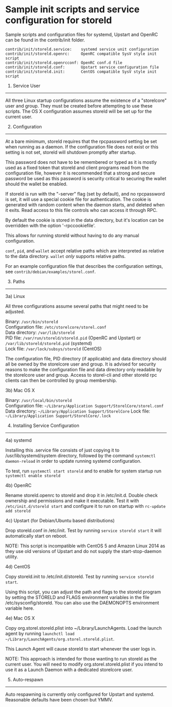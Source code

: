 Sample init scripts and service configuration for storeld
==========================================================

Sample scripts and configuration files for systemd, Upstart and OpenRC
can be found in the contrib/init folder.

    contrib/init/storeld.service:    systemd service unit configuration
    contrib/init/storeld.openrc:     OpenRC compatible SysV style init script
    contrib/init/storeld.openrcconf: OpenRC conf.d file
    contrib/init/storeld.conf:       Upstart service configuration file
    contrib/init/storeld.init:       CentOS compatible SysV style init script

1. Service User
---------------------------------

All three Linux startup configurations assume the existence of a "storelcore" user
and group.  They must be created before attempting to use these scripts.
The OS X configuration assumes storeld will be set up for the current user.

2. Configuration
---------------------------------

At a bare minimum, storeld requires that the rpcpassword setting be set
when running as a daemon.  If the configuration file does not exist or this
setting is not set, storeld will shutdown promptly after startup.

This password does not have to be remembered or typed as it is mostly used
as a fixed token that storeld and client programs read from the configuration
file, however it is recommended that a strong and secure password be used
as this password is security critical to securing the wallet should the
wallet be enabled.

If storeld is run with the "-server" flag (set by default), and no rpcpassword is set,
it will use a special cookie file for authentication. The cookie is generated with random
content when the daemon starts, and deleted when it exits. Read access to this file
controls who can access it through RPC.

By default the cookie is stored in the data directory, but it's location can be overridden
with the option '-rpccookiefile'.

This allows for running storeld without having to do any manual configuration.

`conf`, `pid`, and `wallet` accept relative paths which are interpreted as
relative to the data directory. `wallet` *only* supports relative paths.

For an example configuration file that describes the configuration settings,
see `contrib/debian/examples/storel.conf`.

3. Paths
---------------------------------

3a) Linux

All three configurations assume several paths that might need to be adjusted.

Binary:              `/usr/bin/storeld`  
Configuration file:  `/etc/storelcore/storel.conf`  
Data directory:      `/var/lib/storeld`  
PID file:            `/var/run/storeld/storeld.pid` (OpenRC and Upstart) or `/var/lib/storeld/storeld.pid` (systemd)  
Lock file:           `/var/lock/subsys/storeld` (CentOS)  

The configuration file, PID directory (if applicable) and data directory
should all be owned by the storelcore user and group.  It is advised for security
reasons to make the configuration file and data directory only readable by the
storelcore user and group.  Access to storel-cli and other storeld rpc clients
can then be controlled by group membership.

3b) Mac OS X

Binary:              `/usr/local/bin/storeld`  
Configuration file:  `~/Library/Application Support/StorelCore/storel.conf`  
Data directory:      `~/Library/Application Support/StorelCore`
Lock file:           `~/Library/Application Support/StorelCore/.lock`

4. Installing Service Configuration
-----------------------------------

4a) systemd

Installing this .service file consists of just copying it to
/usr/lib/systemd/system directory, followed by the command
`systemctl daemon-reload` in order to update running systemd configuration.

To test, run `systemctl start storeld` and to enable for system startup run
`systemctl enable storeld`

4b) OpenRC

Rename storeld.openrc to storeld and drop it in /etc/init.d.  Double
check ownership and permissions and make it executable.  Test it with
`/etc/init.d/storeld start` and configure it to run on startup with
`rc-update add storeld`

4c) Upstart (for Debian/Ubuntu based distributions)

Drop storeld.conf in /etc/init.  Test by running `service storeld start`
it will automatically start on reboot.

NOTE: This script is incompatible with CentOS 5 and Amazon Linux 2014 as they
use old versions of Upstart and do not supply the start-stop-daemon utility.

4d) CentOS

Copy storeld.init to /etc/init.d/storeld. Test by running `service storeld start`.

Using this script, you can adjust the path and flags to the storeld program by
setting the STORELD and FLAGS environment variables in the file
/etc/sysconfig/storeld. You can also use the DAEMONOPTS environment variable here.

4e) Mac OS X

Copy org.storel.storeld.plist into ~/Library/LaunchAgents. Load the launch agent by
running `launchctl load ~/Library/LaunchAgents/org.storel.storeld.plist`.

This Launch Agent will cause storeld to start whenever the user logs in.

NOTE: This approach is intended for those wanting to run storeld as the current user.
You will need to modify org.storel.storeld.plist if you intend to use it as a
Launch Daemon with a dedicated storelcore user.

5. Auto-respawn
-----------------------------------

Auto respawning is currently only configured for Upstart and systemd.
Reasonable defaults have been chosen but YMMV.
